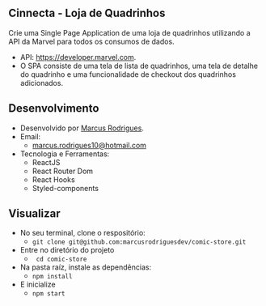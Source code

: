 ## Cinnecta - Loja de Quadrinhos

Crie uma Single Page Application de uma loja de quadrinhos utilizando a API da Marvel para todos os consumos de dados. 

   - API: https://developer.marvel.com. 
   - O SPA consiste de uma tela de lista de quadrinhos, uma tela de detalhe do quadrinho e uma funcionalidade de checkout dos quadrinhos adicionados. 

## Desenvolvimento
 - Desenvolvido por <a href="https://www.linkedin.com/in/marcusrodriguesdev/" target="_blank">Marcus Rodrigues</a>.
 - Email:
   - marcus.rodrigues10@hotmail.com
 - Tecnologia e Ferramentas:
   - ReactJS
   - React Router Dom
   - React Hooks
   - Styled-components
   

## Visualizar
 - No seu terminal, clone o respositório:
   - ``` git clone git@github.com:marcusrodriguesdev/comic-store.git ```
 - Entre no diretório do projeto
   - ``` cd comic-store```
 - Na pasta raíz, instale as dependências:
   - ``` npm install ```
 - E inicialize
   - ``` npm start ```
